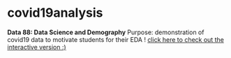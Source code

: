 # covid19analysis
**Data 88: Data Science and Demography**
Purpose: demonstration of covid19 data to motivate students for their EDA !
[click here to check out the interactive version :)](https://nbviewer.jupyter.org/github/sssandan/covid19analysis/blob/main/lab09.ipynb)
